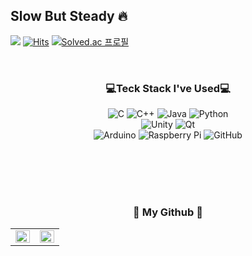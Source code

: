 ## Slow But Steady 🔥

 <a href="mailto:bearsff@naver.com" target="_blank"><img src="https://img.shields.io/badge/Contact Me-EA4335?style=flat-square&logo=Gmail&logoColor=white"/></a>
[![Hits](https://hits.seeyoufarm.com/api/count/incr/badge.svg?url=https%3A%2F%2Fgithub.com%2FJinHoChoi0104&count_bg=%23D7E5EB&title_bg=%232F46BE&icon=&icon_color=%23CCCBCB&title=hits&edge_flat=false)](https://hits.seeyoufarm.com)
[![Solved.ac
프로필](http://mazassumnida.wtf/api/mini/generate_badge?boj=bearsff)](https://solved.ac/bearsff)


<div align="center">
  <br>
 
  ### 💻Teck Stack I've Used💻
  
  ![C](https://img.shields.io/badge/c-%2300599C.svg?style=for-the-badge&logo=c&logoColor=white)
  ![C++](https://img.shields.io/badge/c++-%2300599C.svg?style=for-the-badge&logo=c%2B%2B&logoColor=white)
  ![Java](https://img.shields.io/badge/java-%23ED8B00.svg?style=for-the-badge&logo=java&logoColor=white)
  ![Python](https://img.shields.io/badge/python-3670A0?style=for-the-badge&logo=python&logoColor=ffdd54)
  <br>
  ![Unity](https://img.shields.io/badge/unity-%23000000.svg?style=for-the-badge&logo=unity&logoColor=white)
  ![Qt](https://img.shields.io/badge/Qt-%23217346.svg?style=for-the-badge&logo=Qt&logoColor=white)
  <br>
  ![Arduino](https://img.shields.io/badge/-Arduino-00979D?style=for-the-badge&logo=Arduino&logoColor=white)
  ![Raspberry Pi](https://img.shields.io/badge/-RaspberryPi-C51A4A?style=for-the-badge&logo=Raspberry-Pi)
  ![GitHub](https://img.shields.io/badge/github-%23121011.svg?style=for-the-badge&logo=github&logoColor=white)
  
  <br> <br> <br> <br>


 ### 👾 My Github 👾

 <table><tr><td valign="top" width="50%">

  <img src="https://github-readme-stats.vercel.app/api?username=JinHoChoi0104&show_icons=true&count_private=true&hide_border=true" align="left" style="width: 100%" />

  </td><td valign="top" width="50%">

  <img src="https://github-readme-stats.vercel.app/api/top-langs/?username=JinHoChoi0104&hide_border=true&layout=compact" align="left" style="width: 100%" />

  </td></tr></table>  
  
</div>

<!--
**JinHoChoi0104/JinHoChoi0104** is a ✨ _special_ ✨ repository because its `README.md` (this file) appears on your GitHub profile.

Here are some ideas to get you started:

- 🔭 I’m currently working on ...
- 🌱 I’m currently learning ...
- 👯 I’m looking to collaborate on ...
- 🤔 I’m looking for help with ...
- 💬 Ask me about ...
- 📫 How to reach me: ...
- 😄 Pronouns: ...
- ⚡ Fun fact: ...
-->
